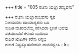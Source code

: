+++
title = "005 ರಚಿಸು ಯಜ್ಞಾರಮ್ಭವನು"

+++
ರಚಿಸು ಯಜ್ಞಾರಂಭವನು ನೃಪ  
ನಿಚಯವನು ದಾಯಾದ್ಯರನು ಬರಿ  
ಸುಚಿತ ವಚನದಲೆಮ್ಮ ಕರೆಸಿದರಾ ಕ್ಷಣಕೆ ಬಹೆವು  
ಸಚಿವರಾವೆಡೆ ಕಳುಹು ಬದರಿಯ  
ರುಚಿರ ಋಷಿಗಳ ಕರೆಸು ನಿನ್ನಭಿ  
ರುಚಿಗೆ ನಿಷ್ಪ್ರತ್ಯೂಹವೆಂದನು ದಾನವಧ್ವಂಸಿ     ॥5॥